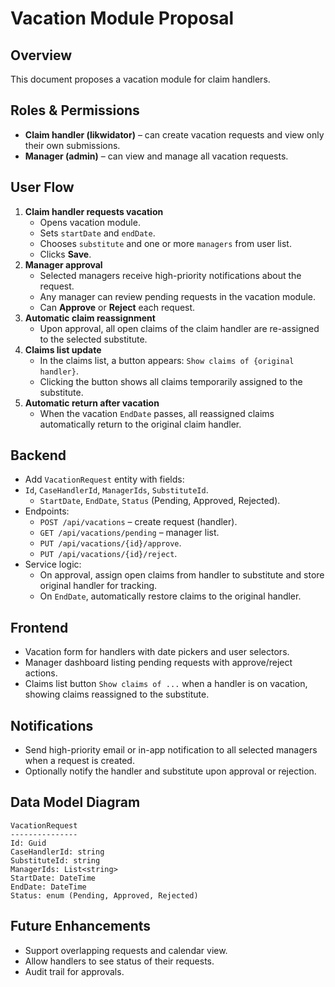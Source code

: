 # Vacation Module Proposal

## Overview
This document proposes a vacation module for claim handlers.

## Roles & Permissions
- **Claim handler (likwidator)** – can create vacation requests and view only their own submissions.
- **Manager (admin)** – can view and manage all vacation requests.

## User Flow
1. **Claim handler requests vacation**
   - Opens vacation module.
   - Sets `startDate` and `endDate`.
   - Chooses `substitute` and one or more `managers` from user list.
   - Clicks **Save**.
2. **Manager approval**
   - Selected managers receive high-priority notifications about the request.
   - Any manager can review pending requests in the vacation module.
   - Can **Approve** or **Reject** each request.
3. **Automatic claim reassignment**
   - Upon approval, all open claims of the claim handler are re-assigned to the selected substitute.
4. **Claims list update**
   - In the claims list, a button appears: `Show claims of {original handler}`.
   - Clicking the button shows all claims temporarily assigned to the substitute.
5. **Automatic return after vacation**
   - When the vacation `EndDate` passes, all reassigned claims automatically return to the original claim handler.

## Backend
- Add `VacationRequest` entity with fields:
- `Id`, `CaseHandlerId`, `ManagerIds`, `SubstituteId`.
  - `StartDate`, `EndDate`, `Status` (Pending, Approved, Rejected).
- Endpoints:
  - `POST /api/vacations` – create request (handler).
  - `GET /api/vacations/pending` – manager list.
  - `PUT /api/vacations/{id}/approve`.
  - `PUT /api/vacations/{id}/reject`.
- Service logic:
  - On approval, assign open claims from handler to substitute and store original handler for tracking.
  - On `EndDate`, automatically restore claims to the original handler.

## Frontend
- Vacation form for handlers with date pickers and user selectors.
- Manager dashboard listing pending requests with approve/reject actions.
- Claims list button `Show claims of ...` when a handler is on vacation, showing claims reassigned to the substitute.

## Notifications
- Send high-priority email or in-app notification to all selected managers when a request is created.
- Optionally notify the handler and substitute upon approval or rejection.

## Data Model Diagram
```
VacationRequest
---------------
Id: Guid
CaseHandlerId: string
SubstituteId: string
ManagerIds: List<string>
StartDate: DateTime
EndDate: DateTime
Status: enum (Pending, Approved, Rejected)
```

## Future Enhancements
- Support overlapping requests and calendar view.
- Allow handlers to see status of their requests.
- Audit trail for approvals.
<!--
settlements
8
UPLOAD

recourses
7
UPLOAD

appeals
11
UPLOAD

decisions
13
UPLOAD
-->
